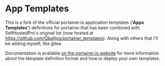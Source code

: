 # App Templates

This is a fork of the official portainer.io application templates (**'Apps Templates'**) definitions for portainer.that has been combined with SelfHostedPro's original list (now hosted at https://github.com/Qballjos/portainer_templates). Along with others that I'll be adding myself, like gitea.

Documentation is available [on the portainer.io website](https://www.portainer.io/documentation/how-to-use-templates/) for more information about the template definition format and how to deploy your own templates.
